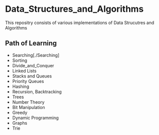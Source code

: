 # Data_Structures_and_Algorithms
This repositry consists of various implementations of Data Strucutres and Algorithms
<br/>
## Path of Learning 
- Searching[./Searching]
- Sorting
- Divide_and_Conquer
- Linked Lists
- Stacks and Queues
- Priority Queues
- Hashing
- Recursion, Backtracking
- Trees 
- Number Theory
- Bit Manipulation
- Greedy
- Dynamic Programming
- Graphs
- Trie

<br/>